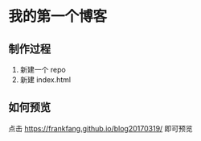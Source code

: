 # 我的第一个博客

## 制作过程

1. 新建一个 repo
2. 新建 index.html

## 如何预览

点击 https://frankfang.github.io/blog20170319/ 即可预览
